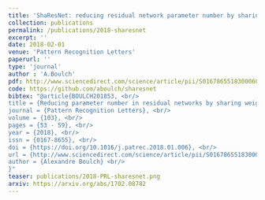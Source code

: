 ```yaml
---
title: 'ShaResNet: reducing residual network parameter number by sharing weights'
collection: publications
permalink: /publications/2018-sharesnet
excerpt: ''
date: 2018-02-01
venue: 'Pattern Recognition Letters'
paperurl: ''
type: 'journal'
author : 'A.Boulch'
pdf: http://www.sciencedirect.com/science/article/pii/S0167865518300060
code: https://github.com/aboulch/sharesnet
bibtex: "@article{BOULCH201853, <br/>
title = {Reducing parameter number in residual networks by sharing weights}, <br/>
journal = {Pattern Recognition Letters}, <br/>
volume = {103}, <br/>
pages = {53 - 59}, <br/>
year = {2018}, <br/>
issn = {0167-8655}, <br/>
doi = {https://doi.org/10.1016/j.patrec.2018.01.006}, <br/>
url = {http://www.sciencedirect.com/science/article/pii/S0167865518300060}, <br/>
author = {Alexandre Boulch} <br/>
}"
teaser: publications/2018-PRL-sharesnet.png
arxiv: https://arxiv.org/abs/1702.08782
---
```

